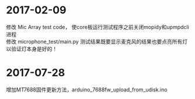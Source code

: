 # 2017-02-09
修改 Mic Array test code， 使core板运行测试程序之前关闭mopidy和upmpdcli进程 <br>
修改 microphone_test/main.py 测试结果既要显示麦克风的结果也要点亮所有灯以验证灯本身是好的！ <br>

# 2017-07-28
增加MT7688固件更新方法，arduino_7688fw_upload_from_udisk.ino <br>